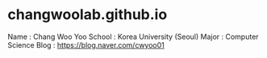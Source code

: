 # changwoolab.github.io
Name : Chang Woo Yoo
School : Korea University (Seoul)
Major : Computer Science
Blog : https://blog.naver.com/cwyoo01
